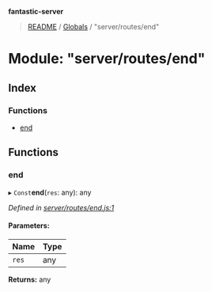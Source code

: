 **fantastic-server**

> [README](../README.md) / [Globals](../globals.md) / "server/routes/end"

# Module: "server/routes/end"

## Index

### Functions

* [end](_server_routes_end_.md#end)

## Functions

### end

▸ `Const`**end**(`res`: any): any

*Defined in [server/routes/end.js:1](https://github.com/besimorhino/project-fantastic/blob/a9b4b41/server/routes/end.js#L1)*

#### Parameters:

Name | Type |
------ | ------ |
`res` | any |

**Returns:** any
